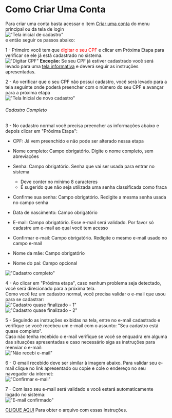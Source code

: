 # Como Criar Uma Conta  

Para criar uma conta basta acessar o item [Criar uma conta](https://acessocidadao.es.gov.br/Conta/Entrar?ReturnUrl=%2F) do menu principal ou da tela de login   
!["Tela inicial de cadastro"](../_images/CriarConta_Inicio.png)  
e então seguir os passos abaixo:  


1 - Primeiro você tem que <span style="color:red">digitar o seu CPF</span> e clicar em Próxima Etapa para verificar se ele já está cadastrado no sistema.  
!["Digitar CPF"](../_images/Criar1.png)
**Exceção:** Se seu CPF já estiver cadastrado você será levado para uma [tela informativa](https://acessocidadao.es.gov.br/Conta/VerificarCPF) 
e deverá seguir as instruções apresentadas.  

2 - Ao verificar que o seu CPF não possui cadastro, você será levado para a tela seguinte onde poderá preencher com o número do seu CPF e avançar para a próxima etapa  
!["Tela Inicial de novo cadastro"](../_images/CriarNovoCadastroInicio.png)  


###### Cadastro Completo  
3 - No cadastro normal você precisa preencher as informações abaixo e depois clicar em "Próxima Etapa":  

- CPF: Já vem preenchido e não pode ser alterado nessa etapa

- Nome completo: Campo obrigatório. Digite o nome completo, sem abreviações
- Senha: Campo obrigatório. Senha que vai ser usada para entrar no sistema
    - Deve conter no mínimo 8 caracteres
    - É sugerido que não seja utilizada uma senha classificada como fraca
- Confirme sua senha:  Campo obrigatório. Redigite a mesma senha usada no campo senha
- Data de nascimento: Campo obrigatório
- E-mail: Campo obrigatório. Esse e-mail será validado. Por favor só cadastre um e-mail ao qual você tem acesso
- Confirmar e-mail: Campo obrigatório. Redigite o mesmo e-mail usado no campo e-mail
- Nome da mãe: Campo obrigatório
- Nome do pai: Campo opcional  

!["Cadastro completo"](../_images/Criar5.png)  

4 - Ao clicar em "Próxima etapa", caso nenhum problema seja detectado, você será direcionado para a próxima tela.  
Como você fez um cadastro normal, você precisa validar o e-mail que usou para se cadastrar:  
!["Cadastro quase finalizado - 1"](../_images/Criar9.png)  
!["Cadastro quase finalizado - 2"](../_images/Criar10.png)  

5 - Seguindo as instruções exibidas na tela, entre no e-mail cadastrado e verifique se você recebeu um e-mail com o assunto: "Seu cadastro está quase completo".  
Caso não tenha recebido o e-mail verifique se você se enquadra em alguma das situações apresentadas e caso necessário siga as instruções para reenviar o e-mail:  
!["Não recebi e-mail"](../_images/Criar11.png)  

6 - O email recebido deve ser similar à imagem abaixo. Para validar seu e-mail clique no link apresentado ou copie e cole o endereço no seu navegador da internet:  
!["Confirmar e-mail"](../_images/Criar12.png)  

7 - Com isso seu e-mail será validado e você estará automaticamente logado no sistema:  
!["E-mail confirmado"](../_images/Criar13.png)  



[CLIQUE AQUI](../_arquivos/CriarConta.pdf) Para obter o arquivo com essas instruções.
